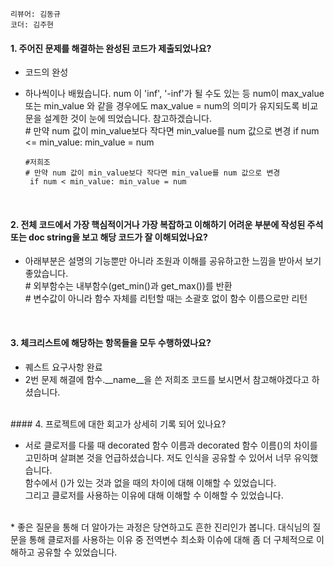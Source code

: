 ```리뷰어: 김동규```  
```코더: 김주현```
</br>  
#### 1. 주어진 문제를 해결하는 완성된 코드가 제출되었나요?  

* 코드의 완성  
* 하나씩이나 배웠습니다. num 이 'inf', '-inf'가 될 수도 있는 등 num이 max_value 또는 min_value 와 같을 경우에도 max_value = num의 의미가 유지되도록 비교문을 설계한 것이 눈에 띄었습니다. 참고하겠습니다.  
      # 만약 num 값이 min_value보다 작다면 min_value를 num 값으로 변경
        if num <= min_value:
          min_value = num
      
      #저희조  
      # 만약 num 값이 min_value보다 작다면 min_value를 num 값으로 변경
       if num < min_value: min_value = num

</br>  

#### 2. 전체 코드에서 가장 핵심적이거나 가장 복잡하고 이해하기 어려운 부분에 작성된 주석 또는 doc string을 보고 해당 코드가 잘 이해되었나요?
* 아래부분은 설명의 기능뿐만 아니라 조원과 이해를 공유하고한 느낌을 받아서 보기 좋았습니다.  
      # 외부함수는 내부함수(get_min()과 get_max())를 반환  
      # 변수값이 아니라 함수 자체를 리턴할 때는 소괄호 없이 함수 이름으로만 리턴  
</br>  

#### 3. 체크리스트에 해당하는 항목들을 모두 수행하였나요?  

* 퀘스트 요구사항 완료  
* 2번 문제 해결에 함수.\__name\__을 쓴 저희조 코드를 보시면서 참고해야겠다고 하셨습니다.  

</br>  
#### 4. 프로젝트에 대한 회고가 상세히 기록 되어 있나요?  

* 서로 클로저를 다룰 때 decorated 함수 이름과 decorated 함수 이름()의 차이를 고민하며 살펴본 것을 언급하셨습니다. 저도 인식을 공유할 수 있어서 너무 유익했습니다.  
      함수에서 ()가 있는 것과 없을 때의 차이에 대해 이해할 수 있었습니다.  
      그리고 클로저를 사용하는 이유에 대해 이해할 수 이해할 수 있었습니다.  
</br>  
* 좋은 질문을 통해 더 알아가는 과정은 당연하고도 흔한 진리인가 봅니다.
      대식님의 질문을 통해 클로저를 사용하는 이유 중 전역변수 최소화 이슈에 대해 좀 더 구체적으로 이해하고 공유할 수 있었습니다.  </br>